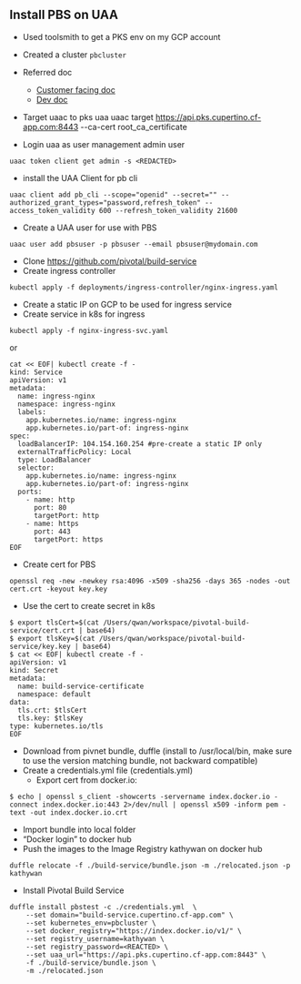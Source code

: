 ## Install PBS on UAA

- Used toolsmith to get a PKS env on my GCP account
- Created a cluster `pbcluster`

- Referred doc
    * [Customer facing doc](https://github.com/pivotal-cf/docs-build-service/blob/master/installing.md)
    * [Dev doc](https://github.com/pivotal/build-service/blob/master/installation_procedure.md)

- Target uaac to pks uaa
uaac target https://api.pks.cupertino.cf-app.com:8443 --ca-cert root_ca_certificate
- Login uaa as user management admin user
```
uaac token client get admin -s <REDACTED>
```
- install the UAA Client for pb cli
```
uaac client add pb_cli --scope="openid" --secret="" --authorized_grant_types="password,refresh_token" --access_token_validity 600 --refresh_token_validity 21600
```
- Create a UAA user for use with PBS
```
uaac user add pbsuser -p pbsuser --email pbsuser@mydomain.com
```
- Clone https://github.com/pivotal/build-service
- Create ingress controller 
```
kubectl apply -f deployments/ingress-controller/nginx-ingress.yaml
```
- Create a static IP on GCP to be used for ingress service
- Create service in k8s for ingress 
```
kubectl apply -f nginx-ingress-svc.yaml
```
or
```
cat << EOF| kubectl create -f -
kind: Service
apiVersion: v1
metadata:
  name: ingress-nginx
  namespace: ingress-nginx
  labels:
    app.kubernetes.io/name: ingress-nginx
    app.kubernetes.io/part-of: ingress-nginx
spec:
  loadBalancerIP: 104.154.160.254 #pre-create a static IP only
  externalTrafficPolicy: Local
  type: LoadBalancer
  selector:
    app.kubernetes.io/name: ingress-nginx
    app.kubernetes.io/part-of: ingress-nginx
  ports:
    - name: http
      port: 80
      targetPort: http
    - name: https
      port: 443
      targetPort: https
EOF
```

- Create cert for PBS
```
openssl req -new -newkey rsa:4096 -x509 -sha256 -days 365 -nodes -out cert.crt -keyout key.key
```
- Use the cert to create secret in k8s
```
$ export tlsCert=$(cat /Users/qwan/workspace/pivotal-build-service/cert.crt | base64)
$ export tlsKey=$(cat /Users/qwan/workspace/pivotal-build-service/key.key | base64)
$ cat << EOF| kubectl create -f -
apiVersion: v1
kind: Secret
metadata:
  name: build-service-certificate
  namespace: default
data:
  tls.crt: $tlsCert
  tls.key: $tlsKey
type: kubernetes.io/tls
EOF
```

- Download from pivnet bundle, duffle (install to /usr/local/bin, make sure to use the version matching bundle, not backward compatible)
- Create a credentials.yml file (credentials.yml)
    * Export cert from docker.io:
```
$ echo | openssl s_client -showcerts -servername index.docker.io -connect index.docker.io:443 2>/dev/null | openssl x509 -inform pem -text -out index.docker.io.crt
```
- Import bundle into local folder
- “Docker login” to docker hub
- Push the images to the Image Registry kathywan on docker hub
```
duffle relocate -f ./build-service/bundle.json -m ./relocated.json -p kathywan
```
- Install Pivotal Build Service

```
duffle install pbstest -c ./credentials.yml  \
    --set domain="build-service.cupertino.cf-app.com" \
    --set kubernetes_env=pbcluster \
    --set docker_registry="https://index.docker.io/v1/" \
    --set registry_username=kathywan \
    --set registry_password=<REACTED> \
    --set uaa_url="https://api.pks.cupertino.cf-app.com:8443" \
    -f ./build-service/bundle.json \
    -m ./relocated.json
```
